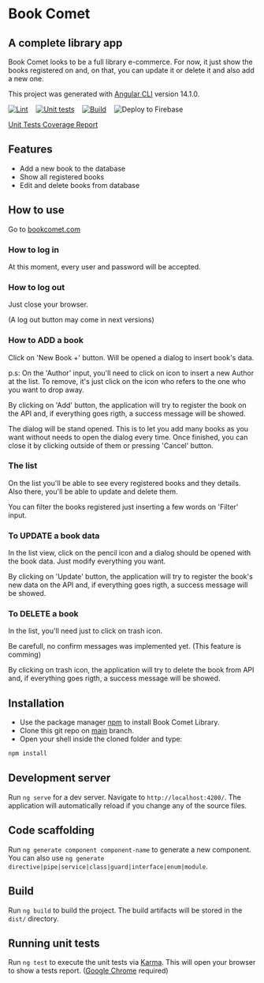 # Book Comet
## A complete library app
Book Comet looks to be a full library e-commerce. For now, it just show the books registered on and, on that, you can update it or delete it and also add a new one.

This project was generated with [Angular CLI](https://github.com/angular/angular-cli) version 14.1.0.

[![Lint](https://github.com/DouglasGorges/purespectrum/actions/workflows/lint-merge.yml/badge.svg?branch=main)](https://github.com/DouglasGorges/purespectrum/actions/workflows/lint-merge.yml)&nbsp;&nbsp;&nbsp;&nbsp;[![Unit tests](https://github.com/DouglasGorges/purespectrum/actions/workflows/test-merge.yml/badge.svg?branch=main)](https://github.com/DouglasGorges/purespectrum/actions/workflows/test-merge.yml)&nbsp;&nbsp;&nbsp;&nbsp;[![Build](https://github.com/DouglasGorges/purespectrum/actions/workflows/build-merge.yml/badge.svg?branch=main)](https://github.com/DouglasGorges/purespectrum/actions/workflows/build-merge.yml)&nbsp;&nbsp;&nbsp;&nbsp;![Deploy to Firebase](https://github.com/DouglasGorges/purespectrum/actions/workflows/firebase-hosting-merge.yml/badge.svg)

[Unit Tests Coverage Report](https://htmlpreview.github.io/?https://github.com/DouglasGorges/purespectrum/blob/main/coverage/pure-app/index.html)

## Features

- Add a new book to the database
- Show all registered books
- Edit and delete books from database

## How to use
Go to [bookcomet.com](https://pureapp-library.web.app)
### How to log in
At this moment, every user and password will be accepted.
### How to log out
Just close your browser.

(A log out button may come in next versions)
### How to ADD a book
Click on 'New Book +' button. Will be opened a dialog to insert book's data.

p.s: On the 'Author' input, you'll need to click on icon to insert a new Author at the list. To remove, it's just click on the icon who refers to the one who you want to drop away.

By clicking on 'Add' button, the application will try to register the book on the API and, if everything goes rigth, a success message will be showed.

The dialog will be stand opened. This is to let you add many books as you want without needs to open the dialog every time.
Once finished, you can close it by clicking outside of them or pressing 'Cancel' button.
### The list
On the list you'll be able to see every registered books and they details.
Also there, you'll be able to update and delete them.

You can filter the books registered just inserting a few words on 'Filter' input.
### To UPDATE a book data
In the list view, click on the pencil icon and a dialog should be opened with the book data.
Just modify everything you want.

By clicking on 'Update' button, the application will try to register the book's new data on the API and, if everything goes rigth, a success message will be showed.
### To DELETE a book
In the list, you'll need just to click on trash icon.

Be carefull, no confirm messages was implemented yet. (This feature is comming)

By clicking on trash icon, the application will try to delete the book from API and, if everything goes rigth, a success message will be showed.

## Installation

- Use the package manager [npm](https://www.npmjs.com) to install Book Comet Library.
- Clone this git repo on [main](https://github.com/DouglasGorges/purespectrum/tree/main) branch.
- Open your shell inside the cloned folder and type:
```bash
npm install
```
## Development server

Run `ng serve` for a dev server. Navigate to `http://localhost:4200/`. The application will automatically reload if you change any of the source files.
## Code scaffolding

Run `ng generate component component-name` to generate a new component. You can also use `ng generate directive|pipe|service|class|guard|interface|enum|module`.
## Build

Run `ng build` to build the project. The build artifacts will be stored in the `dist/` directory.

## Running unit tests

Run `ng test` to execute the unit tests via [Karma](https://karma-runner.github.io). This will open your browser to show a tests report. ([Google Chrome](https://www.google.com/chrome/) required)

